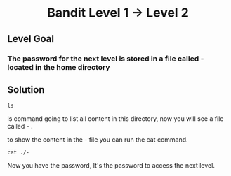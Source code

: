 <p align="center">
  <h1 align="center"><b>Bandit Level 1 → Level 2</b></h1>
</p>

## Level Goal

### The password for the next level is stored in a file called - located in the home directory

## Solution

```shell
ls
```
ls command going to list all content in this directory, now you will see a file called - .

to show the content in the - file you can run the cat command.

```shell
cat ./-
```
Now you have the password, It's the password to access the next level.
